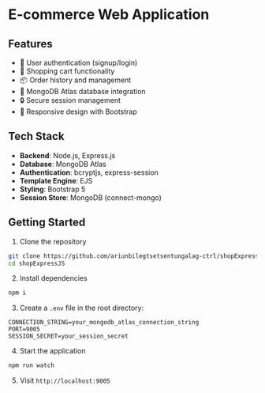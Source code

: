# E-commerce Web Application

## Features

- 🔐 User authentication (signup/login)
- 🛒 Shopping cart functionality
- 📦 Order history and management
- 💾 MongoDB Atlas database integration
- 🔒 Secure session management
- 📱 Responsive design with Bootstrap

## Tech Stack

- **Backend**: Node.js, Express.js
- **Database**: MongoDB Atlas
- **Authentication**: bcryptjs, express-session
- **Template Engine**: EJS
- **Styling**: Bootstrap 5
- **Session Store**: MongoDB (connect-mongo)

## Getting Started


1. Clone the repository
```bash
git clone https://github.com/ariunbilegtsetsentungalag-ctrl/shopExpressJS.git
cd shopExpressJS
```

2. Install dependencies
```bash
npm i
```

3. Create a `.env` file in the root directory:
```
CONNECTION_STRING=your_mongodb_atlas_connection_string
PORT=9005
SESSION_SECRET=your_session_secret
```

4. Start the application
```bash
npm run watch
```

5. Visit `http://localhost:9005`


